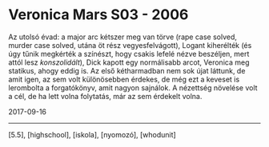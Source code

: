 # Veronica Mars S03 - 2006

Az utolsó évad: a major arc kétszer meg van törve (rape case solved, murder case solved, utána öt rész vegyesfelvágott), Logant kiherélték (és úgy tűnik megkérték a színészt, hogy csakis lefelé nézve beszéljen, mert attól lesz _konszolidált_), Dick kapott egy normálisabb arcot, Veronica meg statikus, ahogy eddig is. Az első kétharmadban nem sok újat láttunk, de amit igen, az sem volt különösebben érdekes, de még ezt a keveset is lerombolta a forgatókönyv, amit nagyon sajnálok. A nézettség növelése volt a cél, de ha lett volna folytatás, már az sem érdekelt volna.

2017-09-16

----

[5.5], [highschool], [iskola], [nyomozó], [whodunit]
